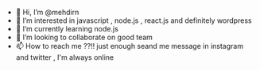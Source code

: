 - 👋 Hi, I’m @mehdirn
- 👀 I’m interested in javascript , node.js , react.js and definitely wordpress 
- 🌱 I’m currently learning node.js
- 💞️ I’m looking to collaborate on good team
- 📫 How to reach me ??!! just enough seand me message in instagram and twitter , I'm always online


